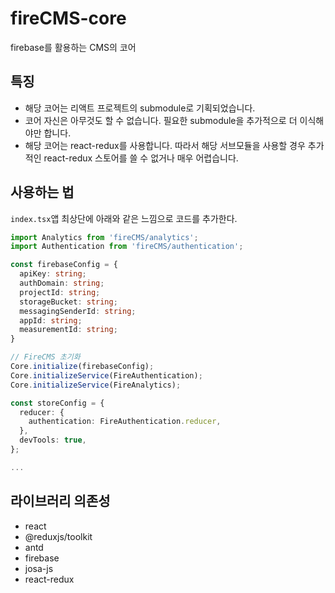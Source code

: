 # fireCMS-core

firebase를 활용하는 CMS의 코어

## 특징

- 해당 코어는 리액트 프로젝트의 submodule로 기획되었습니다.
- 코어 자신은 아무것도 할 수 없습니다. 필요한 submodule을 추가적으로 더 이식해야만 합니다.
- 해당 코어는 react-redux를 사용합니다. 따라서 해당 서브모듈을 사용할 경우 추가적인 react-redux 스토어를 쓸 수 없거나 매우 어렵습니다.

## 사용하는 법

`index.tsx`앱 최상단에 아래와 같은 느낌으로 코드를 추가한다.

```typescript
import Analytics from 'fireCMS/analytics';
import Authentication from 'fireCMS/authentication';

const firebaseConfig = {
  apiKey: string;
  authDomain: string;
  projectId: string;
  storageBucket: string;
  messagingSenderId: string;
  appId: string;
  measurementId: string;
}

// FireCMS 초기화
Core.initialize(firebaseConfig);
Core.initializeService(FireAuthentication);
Core.initializeService(FireAnalytics);

const storeConfig = {
  reducer: {
    authentication: FireAuthentication.reducer,
  },
  devTools: true,
};

...
```

## 라이브러리 의존성

- react
- @reduxjs/toolkit
- antd
- firebase
- josa-js
- react-redux
